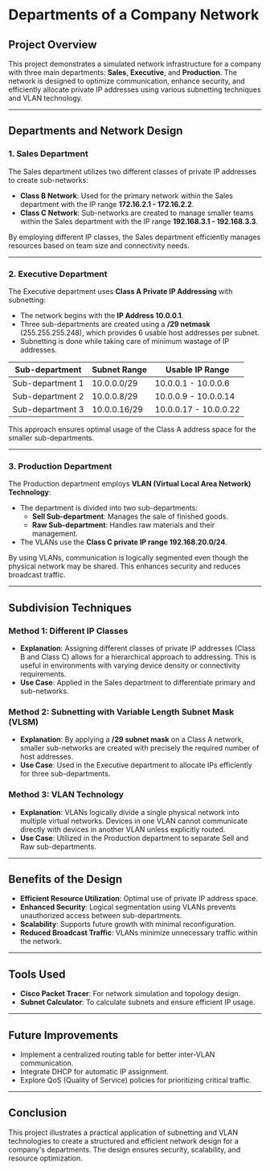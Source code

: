 # Departments of a Company Network

## Project Overview
This project demonstrates a simulated network infrastructure for a company with three main departments: **Sales**, **Executive**, and **Production**. The network is designed to optimize communication, enhance security, and efficiently allocate private IP addresses using various subnetting techniques and VLAN technology.

---

## Departments and Network Design

### 1. Sales Department
The Sales department utilizes two different classes of private IP addresses to create sub-networks:

- **Class B Network**: Used for the primary network within the Sales department with the IP range **172.16.2.1 - 172.16.2.2**.
- **Class C Network**: Sub-networks are created to manage smaller teams within the Sales department with the IP range **192.168.3.1 - 192.168.3.3**.

By employing different IP classes, the Sales department efficiently manages resources based on team size and connectivity needs.

---

### 2. Executive Department
The Executive department uses **Class A Private IP Addressing** with subnetting:

- The network begins with the **IP Address 10.0.0.1**.
- Three sub-departments are created using a **/29 netmask** (255.255.255.248), which provides 6 usable host addresses per subnet.
- Subnetting is done while taking care of minimum wastage of IP addresses.

| Sub-department | Subnet Range      | Usable IP Range       |
|----------------|-------------------|-----------------------|
| Sub-department 1 | 10.0.0.0/29       | 10.0.0.1 - 10.0.0.6   |
| Sub-department 2 | 10.0.0.8/29       | 10.0.0.9 - 10.0.0.14  |
| Sub-department 3 | 10.0.0.16/29      | 10.0.0.17 - 10.0.0.22 |

This approach ensures optimal usage of the Class A address space for the smaller sub-departments.

---

### 3. Production Department
The Production department employs **VLAN (Virtual Local Area Network) Technology**:

- The department is divided into two sub-departments:
  - **Sell Sub-department**: Manages the sale of finished goods.
  - **Raw Sub-department**: Handles raw materials and their management.
- The VLANs use the **Class C private IP range 192.168.20.0/24**.

By using VLANs, communication is logically segmented even though the physical network may be shared. This enhances security and reduces broadcast traffic.

---

## Subdivision Techniques

### Method 1: Different IP Classes
- **Explanation**: Assigning different classes of private IP addresses (Class B and Class C) allows for a hierarchical approach to addressing. This is useful in environments with varying device density or connectivity requirements.
- **Use Case**: Applied in the Sales department to differentiate primary and sub-networks.

### Method 2: Subnetting with Variable Length Subnet Mask (VLSM)
- **Explanation**: By applying a **/29 subnet mask** on a Class A network, smaller sub-networks are created with precisely the required number of host addresses.
- **Use Case**: Used in the Executive department to allocate IPs efficiently for three sub-departments.

### Method 3: VLAN Technology
- **Explanation**: VLANs logically divide a single physical network into multiple virtual networks. Devices in one VLAN cannot communicate directly with devices in another VLAN unless explicitly routed.
- **Use Case**: Utilized in the Production department to separate Sell and Raw sub-departments.

---

## Benefits of the Design
- **Efficient Resource Utilization**: Optimal use of private IP address space.
- **Enhanced Security**: Logical segmentation using VLANs prevents unauthorized access between sub-departments.
- **Scalability**: Supports future growth with minimal reconfiguration.
- **Reduced Broadcast Traffic**: VLANs minimize unnecessary traffic within the network.

---

## Tools Used
- **Cisco Packet Tracer**: For network simulation and topology design.
- **Subnet Calculator**: To calculate subnets and ensure efficient IP usage.

---

## Future Improvements
- Implement a centralized routing table for better inter-VLAN communication.
- Integrate DHCP for automatic IP assignment.
- Explore QoS (Quality of Service) policies for prioritizing critical traffic.

---

## Conclusion
This project illustrates a practical application of subnetting and VLAN technologies to create a structured and efficient network design for a company's departments. The design ensures security, scalability, and resource optimization.
